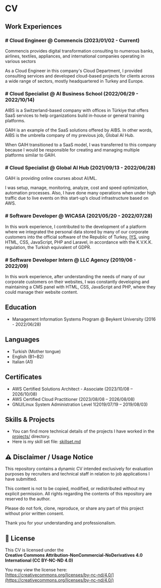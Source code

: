 # CV

## Work Experiences
### # Cloud Engineer @ Commencis (2023/01/02 - Current)
Commencis provides digital transformation consulting to numerous banks, airlines, textiles, appliances, and international companies operating in various sectors

As a Cloud Engineer in this company's Cloud Department, I provided consulting services and developed cloud-based projects for clients across a wide range of sectors, mostly headquartered in Turkey and Europe.

### # Cloud Specialist @ AI Business School (2022/06/29 - 2022/10/14)
AIBS is a Switzerland-based company with offices in Türkiye that offers SaaS services to help organizations build in-house or general training platforms.

GAIH is an example of the SaaS solutions offered by AIBS.
In other words, AIBS is the umbrella company of my previous job, Global AI Hub.

When GAIH transitioned to a SaaS model, I was transferred to this company because I would be responsible for creating and managing multiple platforms similar to GAIH.

### # Cloud Specialist @ Global AI Hub (2021/09/13 - 2022/06/28)
GAIH is providing online courses about AI/ML.

I was setup, manage, monitoring, analyze, cost and speed optimization, automation processes.
Also, I have done many operations when under high traffic due to live events on this start-up’s cloud infrastructure based on AWS.

### # Software Developer @ WICASA (2021/05/20 - 2022/07/28)
In this work experience, I contributed to the development of a platform where we integrated the personal data stored by many of our corporate customers into the official software of the Republic of Turkey, [IYS](https://iys.org.tr/), using HTML, CSS, JavaScript, PHP and Laravel, in accordance with the K.V.K.K. regulation, the Turkish equivalent of GDPR.

### # Software Developer Intern @ LLC Agency (2019/06 - 2022/09)
In this work experience, after understanding the needs of many of our corporate customers on their websites, I was constantly developing and maintaining a CMS panel with HTML, CSS, JavaScript and PHP, where they could manage their website content.
## Education
* Management Information Systems Program @ Beykent University (2016 - 2022/06/28)

## Languages
* Turkish (Mother tongue)
* English (B1~B2)
* Italian (A1)

## Certificates
* AWS Certified Solutions Architect - Associate (2023/10/08 – 2026/10/08)
* AWS Certified Cloud Practitioner (2023/08/08 – 2026/08/08)
* GNU/Linux System Administration Level 1(2019/07/19 – 2019/08/03)

## Skills & Projects
* You can find more technical details of the projects I have worked in the [projects/](./projects/) directory.
* Here is my skill set file: [skillset.md](./skillset.md)

## ⚠️ Disclaimer / Usage Notice

This repository contains a dynamic CV intended exclusively for evaluation purposes by recruiters and technical staff in relation to job applications I have submitted.

This content is not to be copied, modified, or redistributed without my explicit permission.
All rights regarding the contents of this repository are reserved to the author.

Please do not fork, clone, reproduce, or share any part of this project without prior written consent.

Thank you for your understanding and professionalism.

## 📄 License

This CV is licensed under the  
**Creative Commons Attribution-NonCommercial-NoDerivatives 4.0 International (CC BY-NC-ND 4.0)**

You may view the license here:  
[https://creativecommons.org/licenses/by-nc-nd/4.0/](https://creativecommons.org/licenses/by-nc-nd/4.0/)
